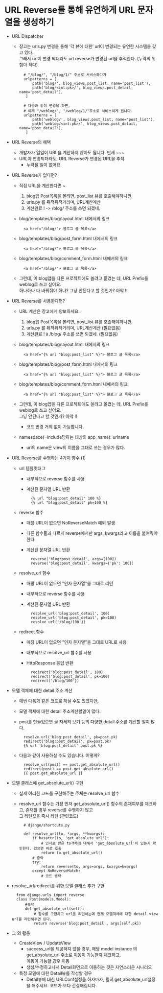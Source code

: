 # URL Reverse를 통해 유연하게 URL 문자열을 생성하기

- URL Dispatcher
    - 장고는 urls.py 변경을 통해 ‘각 뷰에 대한’ url이 변경되는 유연한 시스템을 갖고 있다.<br>
      그래서 url이 변경 되더라도 url reverse가 변경된 url을 추적한다. (누락의 위험이 적다)
    
            # "/blog/", "/blog/1/" 주소로 서비스하다가
            urlpatterns = [
                path('blog/', blog_views.post_list, name='post_list'),
                path('blog/<int:pk>/', blog_views.post_detail, name='post_detail'),
             ]
             
            # 다음과 같이 변경을 하면,
            # 이제 "/weblog/", "/weblog/1/"주소로 서비스하게 됩니다.
            urlpatterns = [
                path('weblog/', blog_views.post_list, name='post_list'),
                path('weblog/<int:pk>/', blog_views.post_detail, name='post_detail'),
             ]

- URL Reverse의 혜택
    - 개발자가 일일이 URL을 계산하지 않아도 됩니다. 만세 ~~~
    - URL이 변경되더라도, URL Reverse가 변경된 URL을 추적
        - 누락될 일이 없어요.

- URL Reverse가 없다면?
    - 직접 URL을 계산한다면 ~
        1. blog앱 Post목록을 볼려면, post_list 뷰를 호출해야하니깐,
        2. urls.py 를 뒤적뒤적거리며, URL계산계산
        3. 계산완료 ! -> /blog/ 주소를 쓰면 되겠네.

    - blog/templates/blog/layout.html 내에서의 링크
                
            <a href="/blog/"> 블로그 글 목록</a>
    - blog/templates/blog/post_form.html 내에서의 링크
            
            <a href="/blog/"> 블로그 글 목록</a>
    - blog/templates/blog/comment_form.html 내에서의 링크
            
            <a href="/blog/"> 블로그 글 목록</a>
                
    - 그런데, 이 blog앱을 다른 프로젝트에도 쓸려고 옮겼는 데, URL Prefix를 weblog로 쓰고 싶어요.<br>
    하나하나 다 바꿔줘야 하나? 그냥 안된다고 할 것인가? 아악 !!

- URL Reverse를 사용한다면?
    - URL 계산은 장고에게 양보하세요.
        1. blog앱 Post목록을 볼려면, post_list 뷰를 호출해야하니깐,
        2. urls.py 를 뒤적뒤적거리며, URL계산계산 (필요없음)
        3. 계산완료 ! à /blog/ 주소를 쓰면 되겠네. (필요없음)

    - blog/templates/blog/layout.html 내에서의 링크
            
            <a href="{% url "blog:post_list" %}"> 블로그 글 목록</a>
    - blog/templates/blog/post_form.html 내에서의 링크
            
            <a href="{% url "blog:post_list" %}"> 블로그 글 목록</a>
    - blog/templates/blog/comment_form.html 내에서의 링크
            
            <a href="{% url "blog:post_list" %}"> 블로그 글 목록</a>
            
    - 그런데, 이 blog앱을 다른 프로젝트에도 쓸려고 옮겼는 데, URL Prefix를 weblog로 쓰고 싶어요.<br>
      그냥 안된다고 할 것인가? 아악 !! 
      - 코드 변경 거의 없이 가능합니다.
    
    - namespace(=include당하는 대상의 app_name): urlname
        - url의 name은 view의 이름을 그대로 쓰는 경우가 많다.


- URL Reverse를 수행하는 4가지 함수 (1)
    -  url 템플릿태그
        - 내부적으로 reverse 함수를 사용
        - 계산된 문자열 URL 반환
        
                {% url "blog:post_detail" 100 %}
                {% url "blog:post_detail" pk=100 %}

    - reverse 함수
        - 매칭 URL이 없으면 NoReverseMatch 예외 발생
        - 다른 함수들과 다르게 reverse에서만 args, kwargs라고 이름을 붙여줘야 한다.
        - 계산된 문자열 URL 반환
        
                reverse('blog:post_detail', args=[100])
                reverse('blog:post_detail', kwargs={'pk': 100})

    - resolve_url 함수
        - 매핑 URL이 없으면 "인자 문자열"을 그대로 리턴
        - 내부적으로 reverse 함수를 사용
        - 계산된 문자열 URL 반환
        
                resolve_url('blog:post_detail', 100)
                resolve_url('blog:post_detail', pk=100)
                resolve_url('/blog/100'})

    - redirect 함수
        - 매칭 URL이 없으면 "인자 문자열"을 그대로 URL로 사용
        - 내부적으로 resolve_url 함수를 사용
        - HttpResponse 응답 반환

                redirect('blog:post_detail', 100)
                redirect('blog:post_detail', pk=100)
                redirect('/blog/100'})
                
- 모델 객체에 대한 detail 주소 계산
    - 매번 다음과 같은 코드로 하실 수도 있겠지만,
    - 모델 객체에 대한 detail 주소계산할일이 많다.
    - post를 만들었으면 글 자세히 보기 등의 다양한 detail 주소를 계산할 일이 많다.

            resolve_url('blog:post_detail', pk=post.pk)
            redirect('blog:post_detail', pk=post.pk)
            {% url 'blog:post_detail' post.pk %}
            
    - 다음과 같이 사용하실 수도 있습니다. 어떻게?

            resolve_url(post) == post.get_absolute_url()
            redirect(post) == post.get_absolute_url()
            {{ post.get_absolute_url }}

- 모델 클래스에 get_absolute_url() 구현
    - 실제 이러한 코드를 구현해주는 주체는 resolve_url 함수
    - resolve_url 함수는 가장 먼저 get_absolute_url() 함수의 존재여부를 체크하고, 존재할 경우 reverse를 수행하지 않고<br>
    그 리턴값을 즉시 리턴 (관련코드)
    
            # django/shortcuts.py
            
            def resolve_url(to, *args, **kwargs):
                if hasattr(to, 'get_absolute_url'):
                    # 인자로 받은 to객체에 대해서 'get_absolute_url'이 있는지 확인한다. 있으면 바로 호출 
                    return to.get_absolute_url()
                # 중략
                try:
                    return reverse(to, args=args, kwargs=kwargs)
                except NoReverseMatch:
                    # 코드 생략

- resolve_url/redirect를 위한 모델 클래스 추가 구현

        from django.urls import reverse
        class Post(models.Model):
            #중략
            def get_absolute_url(self):
                # 함수를 구현하고 url을 리턴하는데 현재 모델객체에 대한 detail view url을 리턴해주면 된다.
                return reverse('blog:post_detail', args[self.pk])



- 그 외 활용
    - CreateView / UpdateView
        - success_url을 제공하지 않을 경우, 해당 model instance 의 get_absolute_url 주소로 이동이 가능한지 체크하고,<br>
         이동이 가능할 경우 이동
        - 생성/수정하고나서 Detail화면으로 이동하는 것은 자연스러운 시나리오
    - 특정 모델에 대한 Detail뷰를 작성할 경우
        - Detail뷰에 대한 URLConf설정을 하자마자, 필히 get_absolute_url설정을 해주세요. 코드가 보다 간결해집니다.